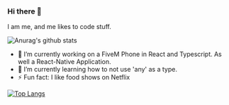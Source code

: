 ### Hi there 👋
I am me, and me likes to code stuff.

![Anurag's github stats](https://github-readme-stats.vercel.app/api?username=itschip&show_icons=true&include_all_commits=true)

- 🔭 I’m currently working on a FiveM Phone in React and Typescript. As well a React-Native Application.
- 🌱 I’m currently learning how to not use 'any' as a type.
- ⚡ Fun fact: I like food shows on Netflix

[![Top Langs](https://github-readme-stats.vercel.app/api/top-langs/?username=itschip&layout=compact&langs_count=8)](https://github.com/anuraghazra/github-readme-stats)

